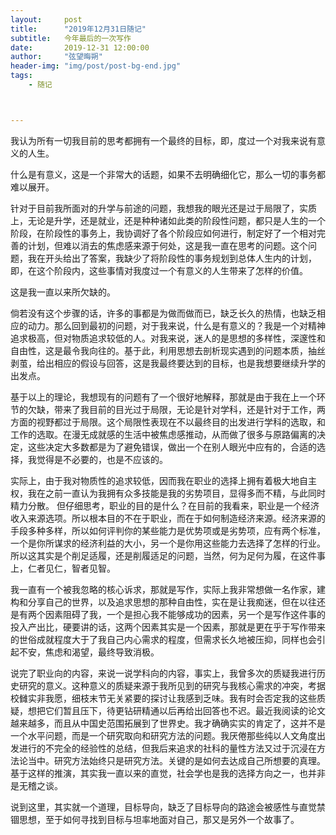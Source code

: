 ```yaml
---
layout:     post
title:      "2019年12月31日随记"
subtitle:   今年最后的一次写作
date:       2019-12-31 12:00:00
author:     "弦望晦朔"
header-img: "img/post/post-bg-end.jpg"
tags:
    - 随记



---
```




我认为所有一切我目前的思考都拥有一个最终的目标，即，度过一个对我来说有意义的人生。

什么是有意义，这是一个非常大的话题，如果不去明确细化它，那么一切的事务都难以展开。

针对于目前我所面对的升学与前途的问题，我想我的眼光还是过于局限了，实质上，无论是升学，还是就业，还是种种诸如此类的阶段性问题，都只是人生的一个阶段，在阶段性的事务上，我协调好了各个阶段应如何进行，制定好了一个相对完善的计划，但难以消去的焦虑感来源于何处，这是我一直在思考的问题。这个问题，我在开头给出了答案，我缺少了将阶段性的事务规划到总体人生内的计划，即，在这个阶段内，这些事情对我度过一个有意义的人生带来了怎样的价值。

这是我一直以来所欠缺的。

倘若没有这个步骤的话，许多的事都是为做而做而已，缺乏长久的热情，也缺乏相应的动力。那么回到最初的问题，对于我来说，什么是有意义的？我是一个对精神追求极高，但对物质追求较低的人。对我来说，迷人的是思想的多样性，深邃性和自由性，这是最令我向往的。基于此，利用思想去剖析现实遇到的问题本质，抽丝剥茧，给出相应的假设与回答，这是我最终要达到的目标，也是我想要继续升学的出发点。

基于以上的理论，我想现有的问题有了一个很好地解释，那就是由于我在上一个环节的欠缺，带来了我目前的目光过于局限，无论是针对学科，还是针对于工作，两方面的视野都过于局限。这个局限性表现在不以最终目的出发进行学科的选取，和工作的选取。在漫无成就感的生活中被焦虑感推动，从而做了很多与原路偏离的决定，这些决定大多数都是为了避免错误，做出一个在别人眼光中应有的，合适的选择，我觉得是不必要的，也是不应该的。

实际上，由于我对物质性的追求较低，因而我在职业的选择上拥有着极大地自主权，我在之前一直认为我拥有众多技能是我的劣势项目，显得多而不精，与此同时精力分散。 但仔细思考，职业的目的是什么？在目前的我看来，职业是一个经济收入来源选项。所以根本目的不在于职业，而在于如何制造经济来源。经济来源的手段多种多样，所以如何评判你的某些能力是优势项或是劣势项，应有两个标准，一个是你所谋求的经济利益的大小，另一个是你用这些能力去选择了怎样的行业。所以这其实是个削足适履，还是削履适足的问题，当然，何为足何为履，在这件事上，仁者见仁，智者见智。

我一直有一个被我忽略的核心诉求，那就是写作，实际上我非常想做一名作家，建构和分享自己的世界，以及追求思想的那种自由性，实在是让我痴迷，但在以往还是有两个因素阻碍了我，一个是担心我不能够成功的因素，另一个是写作这件事的投入产出比，硬要讲的话，这两个因素其实是一个因素，那就是更在乎于写作带来的世俗成就程度大于了我自己内心需求的程度，但需求长久地被压抑，同样也会引起不安，焦虑和渴望，最终导致消极。

说完了职业向的内容，来说一说学科向的内容，事实上，我曾多次的质疑我进行历史研究的意义。这种意义的质疑来源于我所见到的研究与我核心需求的冲突，考据校雠实非我愿，细枝末节无关紧要的探讨让我感到乏味。我有时会否定我的这些质疑，想把它们暂且压下，待更钻研精通以后再给出回答也不迟。最近我阅读的论文越来越多，而且从中国史范围拓展到了世界史。我才确确实实的肯定了，这并不是一个水平问题，而是一个研究取向和研究方法的问题。我厌倦那些纯以人文角度出发进行的不完全的经验性的总结，但我后来追求的社科的量性方法又过于沉浸在方法论当中。研究方法始终只是研究方法。关键的是如何去达成自己所想要的真理。基于这样的推演，其实我一直以来的直觉，社会学也是我的选择方向之一，也并非是无稽之谈。

说到这里，其实就一个道理，目标导向，缺乏了目标导向的路途会被感性与直觉禁锢思想，至于如何寻找到目标与坦率地面对自己，那又是另外一个故事了。

